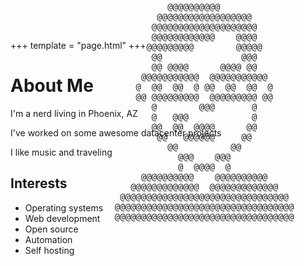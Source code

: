 +++
template = "page.html"
+++
# About Me

I'm a nerd living in Phoenix, AZ

I've worked on some awesome datacenter projects

I like music and traveling

## Interests

- Operating systems
- Web development
- Open source
- Automation
- Self hosting

<pre style="float: right; margin-top: -420px">
                    @@@@@@@@@@                    
                  @@@@@@@@@@@@@@@@@@              
                 @@@@@@@@@@@@@@@@@@@@             
                 @@@@@@@@@@@@    @@@@             
                @@@@@@@@@        @@@@@            
                 @@               @@@             
                 @@ @@@@      @@@@ @@             
               @@@@@@@@@@@  @@@@@@@@@@@           
              @  @@  @@  @ @@  @@  @@  @          
              @@ @@@@@@@@@  @@@@@@@@@ @@          
                 @        @@@       @             
                 @   @@@            @             
                 @@  @@  @@@@      @@             
                  @@   @@@@@@     @@              
                    @@          @@                
                      @@@    @@@                  
                      @  @@@@  @                  
               @@@@@@@@@@    @@@@@@@@@@           
             @@@@@@@@@@@@@  @@@@@@@@@@@@@         
           @@@@@@@@@@@@@@@@@@@@@@@@@@@@@@@@       
          @@@@@@@@@@@@@@@@@@@@@@@@@@@@@@@@@@      
          @@@@@@@@@@@@@@@@@@@@@@@@@@@@@@@@@@      
</pre>
